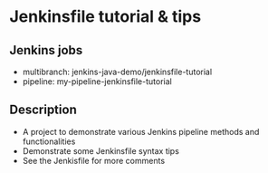 # Jenkinsfile tutorial & tips

## Jenkins jobs
- multibranch: jenkins-java-demo/jenkinsfile-tutorial
- pipeline: my-pipeline-jenkinsfile-tutorial

## Description
- A project to demonstrate various Jenkins pipeline methods and functionalities
- Demonstrate some Jenkinsfile syntax tips
- See the Jenkisfile for more comments
